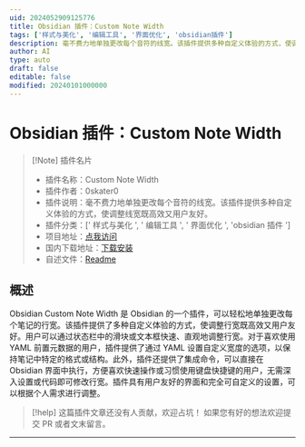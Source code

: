 ```yaml
---
uid: 2024052909125776
title: Obsidian 插件：Custom Note Width
tags: ['样式与美化', '编辑工具', '界面优化', 'obsidian插件']
description: 毫不费力地单独更改每个音符的线宽。该插件提供多种自定义体验的方式，使调整线宽既高效又用户友好。
author: AI
type: auto
draft: false
editable: false
modified: 20240101000000
---
```


# Obsidian 插件：Custom Note Width

> [!Note] 插件名片
> - 插件名称：Custom Note Width
> - 插件作者：0skater0
> - 插件说明：毫不费力地单独更改每个音符的线宽。该插件提供多种自定义体验的方式，使调整线宽既高效又用户友好。
> - 插件分类：[' 样式与美化 ', ' 编辑工具 ', ' 界面优化 ', 'obsidian 插件 ']
> - 项目地址：[点我访问](https://github.com/0skater0/obsidian-custom-note-width)
> - 国内下载地址：[下载安装](https://pkmer.cn/products/plugin/pluginMarket/?custom-note-width)
> - 自述文件：[Readme](https://ghproxy.net/https://raw.githubusercontent.com/0skater0/obsidian-custom-note-width/main/README.md)

## 概述

Obsidian Custom Note Width 是 Obsidian 的一个插件，可以轻松地单独更改每个笔记的行宽。该插件提供了多种自定义体验的方式，使调整行宽既高效又用户友好。用户可以通过状态栏中的滑块或文本框快速、直观地调整行宽。对于喜欢使用 YAML 前置元数据的用户，插件提供了通过 YAML 设置自定义宽度的选项，以保持笔记中特定的格式或结构。此外，插件还提供了集成命令，可以直接在 Obsidian 界面中执行，方便喜欢快速操作或习惯使用键盘快捷键的用户，无需深入设置或代码即可修改行宽。插件具有用户友好的界面和完全可自定义的设置，可以根据个人需求进行调整。

> [!help]
> 这篇插件文章还没有人贡献，欢迎占坑！
> 如果您有好的想法欢迎提交 PR 或者文末留言。

---



